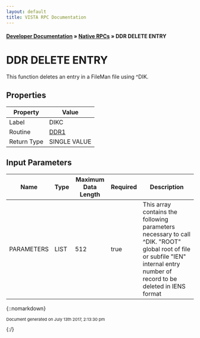 ```yaml
---
layout: default
title: VISTA RPC Documentation
---
```


#### [Developer Documentation](../index) &#187; [Native RPCs](TableOfContents) &#187; DDR DELETE ENTRY<br/>
# DDR DELETE ENTRY

This function deletes an entry in a FileMan file using ^DIK.

## Properties

Property | Value
--- | ---
Label | DIKC
Routine | [DDR1](http://code.osehra.org/dox/Routine_DDR1_source.html)
Return Type | SINGLE VALUE


## Input Parameters

Name | Type | Maximum Data Length | Required | Description
--- | --- | --- | --- | ---
PARAMETERS | LIST | 512 | true | This array contains the following parameters necessary to call ^DIK.   &quot;ROOT&quot; global root of file or subfile   &quot;IEN&quot;  internal entry number of record to be deleted in IENS format



{::nomarkdown} <br/><p style="font-size: 11px">Document generated on July 13th 2017, 2:13:30 pm</p>{:/}